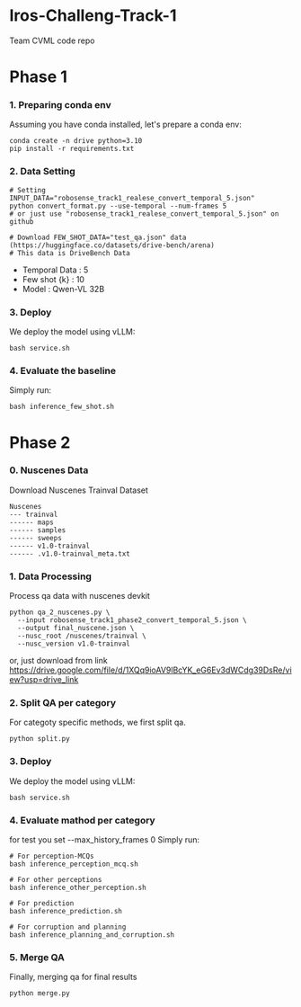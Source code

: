 # Iros-Challeng-Track-1
Team CVML code repo

# Phase 1
### 1. Preparing conda env
Assuming you have conda installed, let's prepare a conda env:
```
conda create -n drive python=3.10
pip install -r requirements.txt
```

### 2. Data Setting
```
# Setting INPUT_DATA="robosense_track1_realese_convert_temporal_5.json"
python convert_format.py --use-temporal --num-frames 5
# or just use "robosense_track1_realese_convert_temporal_5.json" on github

# Download FEW_SHOT_DATA="test_qa.json" data (https://huggingface.co/datasets/drive-bench/arena)
# This data is DriveBench Data
```
- Temporal Data : 5
- Few shot {k} : 10
- Model : Qwen-VL 32B

### 3. Deploy
We deploy the model using vLLM:
```
bash service.sh
```

### 4. Evaluate the baseline
Simply run:
```
bash inference_few_shot.sh
```

# Phase 2
### 0. Nuscenes Data
Download Nuscenes Trainval Dataset
```
Nuscenes
--- trainval
------ maps
------ samples
------ sweeps
------ v1.0-trainval
------ .v1.0-trainval_meta.txt
```

### 1. Data Processing
Process qa data with nuscenes devkit
```
python qa_2_nuscenes.py \
  --input robosense_track1_phase2_convert_temporal_5.json \
  --output final_nuscene.json \
  --nusc_root /nuscenes/trainval \
  --nusc_version v1.0-trainval
```

or, just download from link
https://drive.google.com/file/d/1XQq9ioAV9lBcYK_eG6Ev3dWCdg39DsRe/view?usp=drive_link

### 2. Split QA per category
For categoty specific methods, we first split qa.
```
python split.py
```

### 3. Deploy
We deploy the model using vLLM:
```
bash service.sh
```

### 4. Evaluate mathod per category
for test you set --max_history_frames 0
Simply run:
```
# For perception-MCQs
bash inference_perception_mcq.sh

# For other perceptions
bash inference_other_perception.sh

# For prediction
bash inference_prediction.sh

# For corruption and planning
bash inference_planning_and_corruption.sh

```

### 5. Merge QA
Finally, merging qa for final results
```
python merge.py
```
